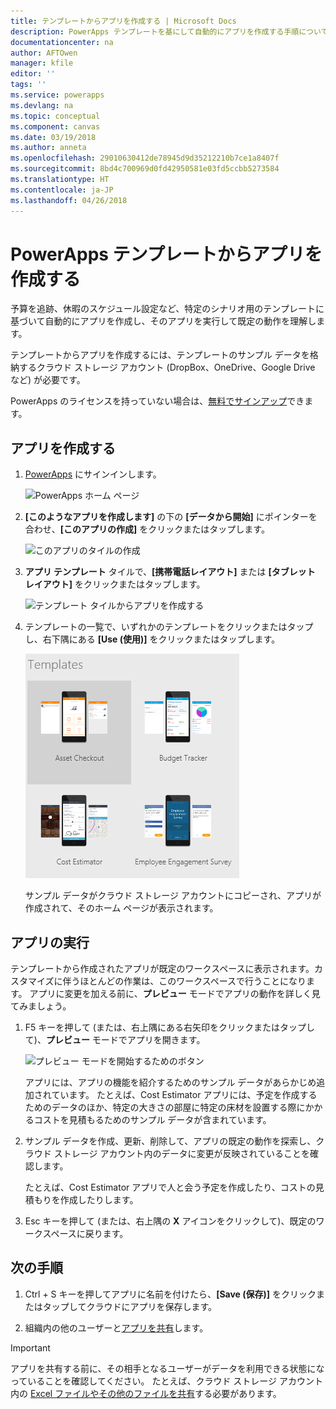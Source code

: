 ```yaml
---
title: テンプレートからアプリを作成する | Microsoft Docs
description: PowerApps テンプレートを基にして自動的にアプリを作成する手順について説明します。
documentationcenter: na
author: AFTOwen
manager: kfile
editor: ''
tags: ''
ms.service: powerapps
ms.devlang: na
ms.topic: conceptual
ms.component: canvas
ms.date: 03/19/2018
ms.author: anneta
ms.openlocfilehash: 29010630412de78945d9d35212210b7ce1a8407f
ms.sourcegitcommit: 8bd4c700969d0fd42950581e03fd5ccbb5273584
ms.translationtype: HT
ms.contentlocale: ja-JP
ms.lasthandoff: 04/26/2018
---
```

# <a name="create-an-app-from-a-powerapps-template"></a>PowerApps テンプレートからアプリを作成する
予算を追跡、休暇のスケジュール設定など、特定のシナリオ用のテンプレートに基づいて自動的にアプリを作成し、そのアプリを実行して既定の動作を理解します。

テンプレートからアプリを作成するには、テンプレートのサンプル データを格納するクラウド ストレージ アカウント (DropBox、OneDrive、Google Drive など) が必要です。

PowerApps のライセンスを持っていない場合は、[無料でサインアップ](../signup-for-powerapps.md)できます。

## <a name="create-an-app"></a>アプリを作成する
1. [PowerApps](http://web.powerapps.com) にサインインします。

    ![PowerApps ホーム ページ](./media/get-started-test-drive/sign-in.png)

1. **[このようなアプリを作成します]** の下の **[データから開始]** にポインターを合わせ、**[このアプリの作成]** をクリックまたはタップします。

    ![このアプリのタイルの作成](./media/get-started-test-drive/make-this-app.png)

1. **アプリ テンプレート** タイルで、**[携帯電話レイアウト]** または **[タブレット レイアウト]** をクリックまたはタップします。

    ![テンプレート タイルからアプリを作成する](./media/get-started-test-drive/template-tile.png)

4. テンプレートの一覧で、いずれかのテンプレートをクリックまたはタップし、右下隅にある **[Use (使用)]** をクリックまたはタップします。

    ![PowerApps テンプレートを開く](./media/get-started-test-drive/open-template.png)

    サンプル データがクラウド ストレージ アカウントにコピーされ、アプリが作成されて、そのホーム ページが表示されます。

## <a name="run-the-app"></a>アプリの実行
テンプレートから作成されたアプリが既定のワークスペースに表示されます。カスタマイズに伴うほとんどの作業は、このワークスペースで行うことになります。 アプリに変更を加える前に、**プレビュー** モードでアプリの動作を詳しく見てみましょう。

1. F5 キーを押して (または、右上隅にある右矢印をクリックまたはタップして)、**プレビュー** モードでアプリを開きます。

    ![プレビュー モードを開始するためのボタン](./media/get-started-test-drive/open-preview.png)

    アプリには、アプリの機能を紹介するためのサンプル データがあらかじめ追加されています。 たとえば、Cost Estimator アプリには、予定を作成するためのデータのほか、特定の大きさの部屋に特定の床材を設置する際にかかるコストを見積もるためのサンプル データが含まれています。

4. サンプル データを作成、更新、削除して、アプリの既定の動作を探索し、クラウド ストレージ アカウント内のデータに変更が反映されていることを確認します。

    たとえば、Cost Estimator アプリで人と会う予定を作成したり、コストの見積もりを作成したりします。

5. Esc キーを押して (または、右上隅の **X** アイコンをクリックして)、既定のワークスペースに戻ります。

## <a name="next-steps"></a>次の手順
1. Ctrl + S キーを押してアプリに名前を付けたら、**[Save (保存)]** をクリックまたはタップしてクラウドにアプリを保存します。

1. 組織内の他のユーザーと[アプリを共有](share-app.md)します。

> [!IMPORTANT]
> アプリを共有する前に、その相手となるユーザーがデータを利用できる状態になっていることを確認してください。 たとえば、クラウド ストレージ アカウント内の [Excel ファイルやその他のファイルを共有](share-app-data.md)する必要があります。
